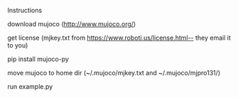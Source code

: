 Instructions

download mujoco (http://www.mujoco.org/)

get license (mjkey.txt from https://www.roboti.us/license.html-- they email it to you)

pip install mujoco-py

move mujoco to home dir (~/.mujoco/mjkey.txt and ~/.mujoco/mjpro131/)

run example.py

